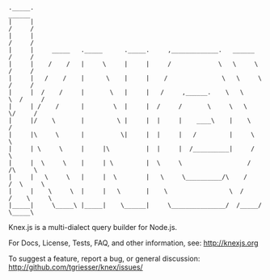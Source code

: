 ```
._____.                                                                        ______
|     |                                                                       /     /
|     |                                                                      /     /
|     |     _____   ._____      ._____.     ,_____________.   ______        /     /
|     |    /    /   |     \     |     |     /             \   \     \      /     /
|     |   /    /    |      \    |     |    /               \   \     \    /     /
|     |  /    /     |       \   |     |   /     ,______.    \   \     \  /     /
|     | /    /      |        \  |     |  /     /       \     \   \     \/     /
|     |/    \       |         \ |     |  |     |    ____\    |    \          /
|     |\     \      |          \|     |  |     |   /         |     \         \
|     | \     \     |     |\          |  |     |  /__________|     /          \
|     |  \     \    |     | \         |  \     \                  /     /\     \
|     |   \     \   |     |  \        |   \     \__________/\    /     /  \     \
|     |    \     \  |     |   \       |    \                 \  /     /    \     \
|_____|     \_____\ |_____|    \______|     \_______________/  /_____/      \_____\
```

Knex.js is a multi-dialect query builder for Node.js.

For Docs, License, Tests, FAQ, and other information, see: http://knexjs.org

To suggest a feature, report a bug, or general discussion: http://github.com/tgriesser/knex/issues/